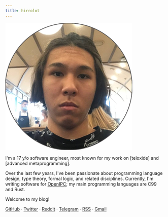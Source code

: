 ```yaml
---
title: hirrolot
---
```


<div class="me">
<img class="selfie" src="myself.png" />
<p class="about-me">I'm a 17 y/o software engineer, most known for my work on [teloxide] and [advanced metaprogramming].

Over the last few years, I've been passionate about programming language design, type theory, formal logic, and related disciplines. Currently, I'm writing software for [OpenIPC]; my main programming languages are C99 and Rust.

Welcome to my blog!</p>
<p class="badges">
<a href="https://github.com/hirrolot">GitHub</a> ·
<a href="https://twitter.com/hirrolot">Twitter</a> ·
<a href="https://www.reddit.com/user/hirrolot/">Reddit</a> ·
<a href="https://t.me/hirrolot">Telegram</a> ·
<a href="https://hirrolot.github.io/rss.xml">RSS</a> ·
<a href="mailto:hirrolot@gmail.com">Gmail</a>
</p>
</div>

[teloxide]: https://github.com/teloxide/teloxide
[advanced metaprogramming]: https://github.com/hirrolot/metalang99
[OpenIPC]: https://openipc.org/
